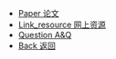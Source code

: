 - [Paper 论文](DeepLearning/Paper/README.md) 
- [Link_resource 网上资源](DeepLearning/Link_resource/README.md) 
- [Question A&Q](DeepLearning/Question/README.md) 
- [Back 返回](README.md) 